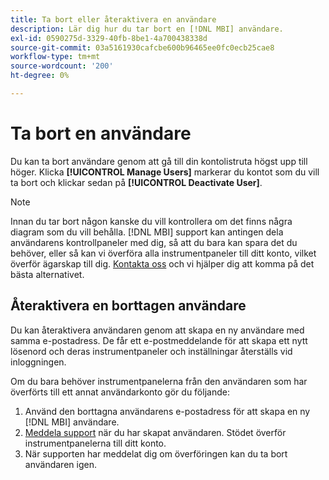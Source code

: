```yaml
---
title: Ta bort eller återaktivera en användare
description: Lär dig hur du tar bort en [!DNL MBI] användare.
exl-id: 0590275d-3329-40fb-8be1-4a700438338d
source-git-commit: 03a5161930cafcbe600b96465ee0fc0ecb25cae8
workflow-type: tm+mt
source-wordcount: '200'
ht-degree: 0%

---
```


# Ta bort en användare

Du kan ta bort användare genom att gå till din kontolistruta högst upp till höger. Klicka **[!UICONTROL Manage Users]** markerar du kontot som du vill ta bort och klickar sedan på **[!UICONTROL Deactivate User]**.

>[!NOTE]
>
>Innan du tar bort någon kanske du vill kontrollera om det finns några diagram som du vill behålla. [!DNL MBI] support kan antingen dela användarens kontrollpaneler med dig, så att du bara kan spara det du behöver, eller så kan vi överföra alla instrumentpaneler till ditt konto, vilket överför ägarskap till dig. [Kontakta oss](../../guide-overview.md) och vi hjälper dig att komma på det bästa alternativet.

## Återaktivera en borttagen användare

Du kan återaktivera användaren genom att skapa en ny användare med samma e-postadress. De får ett e-postmeddelande för att skapa ett nytt lösenord och deras instrumentpaneler och inställningar återställs vid inloggningen.

Om du bara behöver instrumentpanelerna från den användaren som har överförts till ett annat användarkonto gör du följande:

1. Använd den borttagna användarens e-postadress för att skapa en ny [!DNL MBI] användare.
1. [Meddela support](../../guide-overview.md) när du har skapat användaren. Stödet överför instrumentpanelerna till ditt konto.
1. När supporten har meddelat dig om överföringen kan du ta bort användaren igen.
